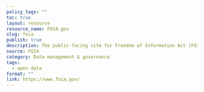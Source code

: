 ```yaml
---
policy_tags: ""
toc: true
layout: resource
resource_name: FOIA.gov
slug: foia
publish: true
description: The public-facing site for Freedom of Information Act (FOIA) requests.
source: FOIA
category: Data management & governance
tags:
  - open data
format: ""
link: https://www.foia.gov/
---
```

